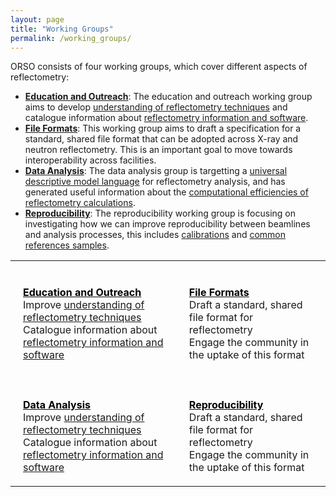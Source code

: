 ```yaml
---
layout: page
title: "Working Groups"
permalink: /working_groups/
---
```


<style>
  table, tr, td {
      border: none;
  }
  tr, td {
    padding: 20px;
  }
  a.tt:link {
    color: black;
  }
  a.tt:visited {
    color: black;
  }
  a.tt:hover {
    color: black;
    text-decoration: underline;
  }
</style>

ORSO consists of four working groups, which cover different aspects of reflectometry:

- [**Education and Outreach**](./edu_and_outreach): The education and outreach working group aims to develop [understanding of reflectometry techniques](/information/learning) and catalogue information about [reflectometry information and software](/information/activities).
- [**File Formats**](./file_formats): This working group aims to draft a specification for a standard, shared file format that can be adopted across X-ray and neutron reflectometry. This is an important goal to move towards interoperability across facilities.
- [**Data Analysis**](./data_analysis): The data analysis group is targetting a [universal descriptive model language](/projects/model_language) for reflectometry analysis, and has generated useful information about the [computational efficiencies of reflectometry calculations](/information/calculation).
- [**Reproducibility**](./reproducibility): The reproducibility working group is focusing on investigating how we can improve reproducibility between beamlines and analysis processes, this includes [calibrations](/projects/calibrations) and [common references samples](standard_samples).


<table>
  <tr>
    <td>
      <a class="tt" href="./edu_and_outreach/">
        <i class="fas fa-book fa-5x"></i>
        <br>
        <b>Education and Outreach</b></a><br>
        Improve <a href="../information/learning">understanding of reflectometry techniques</a><br>
        Catalogue information about <a href="/information/activities">reflectometry information and software</a>
      </a>
    </td>
    <td>
      <a class="tt" href="./file_formats/">
        <i class="fas fa-file-code fa-5x"></i>
        <br>
        <b>File Formats</b></a><br>
        Draft a standard, shared file format for reflectometry<br>
        Engage the community in the uptake of this format
      </a>
    </td>
  </tr>
  <tr>
    <td>
      <a class="tt" href="./data_analysis/">
        <i class="fas fa-chart-line fa-5x"></i>
        <br>
        <b>Data Analysis</b></a><br>
        Improve <a href="../information/learning">understanding of reflectometry techniques</a><br>
        Catalogue information about <a href="/information/activities">reflectometry information and software</a>
      </a>
    </td>
    <td>
      <a class="tt" href="./reproducibility/">
        <i class="fas fa-redo fa-5x"></i>
        <br>
        <b>Reproducibility</b></a><br>
        Draft a standard, shared file format for reflectometry<br>
        Engage the community in the uptake of this format
      </a>
    </td>
  </tr>
</table>
